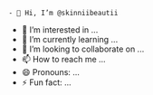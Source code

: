     - 👋 Hi, I’m @skinniibeautii
- 👀 I’m interested in ...
- 🌱 I’m currently learning ...
- 💞️ I’m looking to collaborate on ...
- 📫 How to reach me ...
- 😄 Pronouns: ...
- ⚡ Fun fact: ...

<!---
skinniibeautii/skinniibeautii is a ✨ special ✨ repository because its `README.md` (this file) appears on your GitHub profile.
You can click the Preview link to take a look at your changes.
--->
